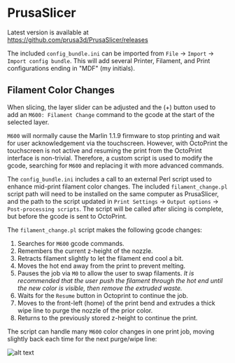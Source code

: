 PrusaSlicer
===========

Latest version is available at https://github.com/prusa3d/PrusaSlicer/releases

The included `config_bundle.ini` can be imported from `File` -> `Import`
-> `Import config bundle`. This will add several Printer, Filament, and
Print configurations ending in "MDF" (my initials).

Filament Color Changes
----------------------

When slicing, the layer slider can be adjusted and the (+) button used
to add an `M600: Filament Change` command to the gcode at the start of
the selected layer.

`M600` will normally cause the Marlin 1.1.9 firmware to stop printing
and wait for user acknowledgement via the touchscreen. However, with
OctoPrint the touchscreen is not active and resuming the print from the
OctoPrint interface is non-trivial. Therefore, a custom script is used
to modify the gcode, searching for `M600` and replacing it with more
advanced commands.

The `config_bundle.ini` includes a call to an external Perl script used
to enhance mid-print filament color changes. The included
`filament_change.pl` script path will need to be installed on the same
computer as PrusaSlicer, and the path to the script updated in `Print
Settings` -> `Output options` -> `Post-processing scripts`. The script
will be called after slicing is complete, but before the gcode is sent
to OctoPrint.

The `filament_change.pl` script makes the following gcode changes:

1. Searches for `M600` gcode commands.
1. Remembers the current z-height of the nozzle.
1. Retracts filament slightly to let the filament end cool a bit.
1. Moves the hot end away from the print to prevent melting.
1. Pauses the job via `M0` to allow the user to swap filaments.
   _It is recommended that the user push the filament through the hot
   end until the new color is visible, then remove the extruded waste._
1. Waits for the `Resume` button in Octoprint to continue the job.
1. Moves to the front-left (home) of the print bend and extrudes a thick
   wipe line to purge the nozzle of the prior color.
1. Returns to the previously stored z-height to continue the print.

The script can handle many `M600` color changes in one print job, moving
slightly back each time for the next purge/wipe line:

![alt text](https://raw.githubusercontent.com/greendog99/3D-Printing/master/PrusaSlicer/wipe-lines.jpeg)
